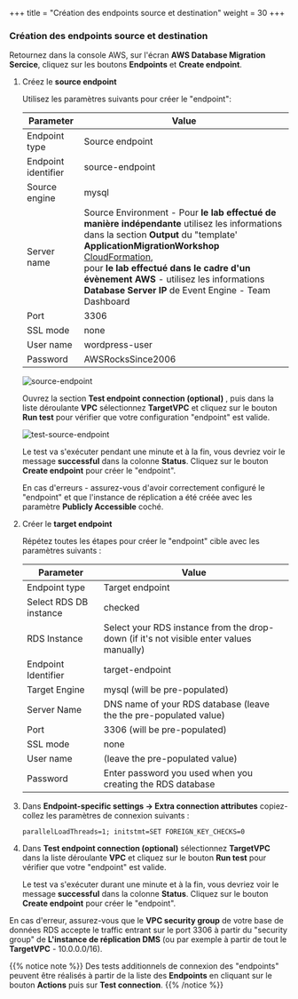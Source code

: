 +++
title = "Création des endpoints source et destination"
weight = 30
+++


### Création des endpoints source et destination

Retournez dans la console AWS, sur l'écran **AWS Database Migration Sercice**, cliquez sur les boutons  **Endpoints** et **Create endpoint**.

1. Créez le **source endpoint**

    Utilisez les paramètres suivants pour créer le "endpoint":

    | Parameter           | Value                                          |
    | ------------------- | ---------------------------------------------- |
    | Endpoint type       | Source endpoint                                |
    | Endpoint identifier | source-endpoint                                |
    | Source engine       | mysql                                          |
    | Server name         | Source Environment - Pour **le lab effectué de manière indépendante** utilisez les informations dans la section **Output** du "template' **ApplicationMigrationWorkshop** <a href="https://us-west-2.console.aws.amazon.com/cloudformation/home?region=us-west-2#/" target="_blank">CloudFormation</a>, <br>pour **le lab effectué dans le cadre d'un évènement AWS** - utilisez les informations **Database Server IP** de Event Engine - Team Dashboard   |
    | Port                | 3306                                           |
    | SSL mode            | none                                           |
    | User name           | wordpress-user                                 |
    | Password            | AWSRocksSince2006                                   |

    ![source-endpoint](/db-mig/source-endpoint.png)

    Ouvrez la section **Test endpoint connection (optional)** , puis dans la liste déroulante **VPC** sélectionnez **TargetVPC** et cliquez sur le bouton **Run test** pour vérifier que votre configuration "endpoint" est valide. 

    ![test-source-endpoint](/db-mig/test-source-endpoint.png)

    Le test va s'exécuter pendant une minute et à la fin, vous devriez voir le message **successful** dans la colonne **Status**. Cliquez sur le bouton **Create endpoint** pour créer le "endpoint".
    
    En cas d'erreurs - assurez-vous d'avoir correctement configuré le "endpoint" et que l'instance de réplication a été créée avec les paramètre **Publicly Accessible** coché.

2. Créer le **target endpoint**

    Répétez toutes les étapes pour créer le "endpoint" cible avec les paramètres suivants :

    | Parameter           | Value                                                 |
    | ------------------- | ----------------------------------------------------- |
    | Endpoint type       | Target endpoint                                       |
    | Select RDS DB instance | checked                                            |
    | RDS Instance        | Select your RDS instance from the drop-down (if it's not visible enter values manually)          |
    | Endpoint Identifier | target-endpoint                                       |
    | Target Engine       | mysql (will be pre-populated)                                                |
    | Server Name         | DNS name of your RDS database (leave the the pre-populated value)                             |
    | Port                | 3306     (will be pre-populated)                                             |
    | SSL mode            | none                                                  |
    | User name           | (leave the pre-populated value)                                                 |
    | Password            | Enter password you used when you creating the RDS database|


3. Dans **Endpoint-specific settings -> Extra connection attributes** copiez-collez les paramètres de connexion suivants :

    ```
    parallelLoadThreads=1; initstmt=SET FOREIGN_KEY_CHECKS=0
    ```

4. Dans **Test endpoint connection (optional)** sélectionnez **TargetVPC** dans la liste déroulante **VPC** et cliquez sur le bouton **Run test** pour vérifier que votre "endpoint" est valide.

    Le test va s'exécuter durant une minute et à la fin, vous devriez voir le message **successful** dans la colonne **Status**. Cliquez sur le bouton **Create endpoint** pour créer le "endpoint".

En cas d'erreur, assurez-vous que le **VPC security group** de votre base de données RDS accepte le traffic entrant sur le port 3306 à partir du "security group" de **L'instance de réplication DMS** (ou par exemple à partir de tout le **TargetVPC** - 10.0.0.0/16).

{{% notice note %}}
Des tests additionnels de connexion des "endpoints" peuvent être réalisés à partir de la liste des **Endpoints** en cliquant sur le bouton **Actions** puis sur **Test connection**.
{{% /notice %}}
